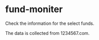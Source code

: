 # fund-moniter

Check the information for the select funds.

The data is collected from 1234567.com.
